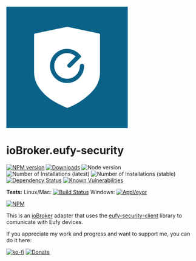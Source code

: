 ![logo](_media/eufy-security.png)

# ioBroker.eufy-security

[![NPM version](https://img.shields.io/npm/v/iobroker.eufy-security.svg)](https://www.npmjs.com/package/iobroker.eufy-security)
[![Downloads](https://img.shields.io/npm/dm/iobroker.eufy-security.svg)](https://www.npmjs.com/package/iobroker.eufy-security)
![Node version](https://img.shields.io/node/v/iobroker.eufy-security)
![Number of Installations (latest)](https://iobroker.live/badges/eufy-security-installed.svg)
![Number of Installations (stable)](https://iobroker.live/badges/eufy-security-stable.svg)
[![Dependency Status](https://img.shields.io/librariesio/release/npm/iobroker.eufy-security)](https://libraries.io/npm/iobroker.eufy-security)
[![Known Vulnerabilities](https://snyk.io/test/github/bropat/ioBroker.eufy-security/badge.svg)](https://snyk.io/test/github/bropat/ioBroker.eufy-security)




**Tests:** Linux/Mac: [![Build Status](https://travis-ci.org/bropat/ioBroker.eufy-security.svg?branch=master)](https://travis-ci.org/bropat/ioBroker.eufy-security)
Windows: [![AppVeyor](https://ci.appveyor.com/api/projects/status/github/bropat/ioBroker.eufy-security?branch=master&svg=true)](https://ci.appveyor.com/project/bropat/ioBroker-eufy-security/)


[![NPM](https://nodei.co/npm/iobroker.eufy-security.png?downloads=true)](https://nodei.co/npm/iobroker.eufy-security/)

This is an [ioBroker](https://www.iobroker.net) adapter that uses the [eufy-security-client](https://github.com/bropat/eufy-security-client) library to comunicate with Eufy devices.

If you appreciate my work and progress and want to support me, you can do it here:

[![ko-fi](https://www.ko-fi.com/img/githubbutton_sm.svg)](https://ko-fi.com/E1E332Q6Z)
[![Donate](https://img.shields.io/badge/Donate-PayPal-blue.svg)](https://www.paypal.me/pbroetto)
